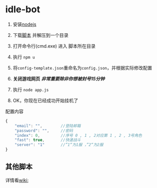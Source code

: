 idle-bot
========

1. 安装[nodejs](http://nodejs.org/download/)

2. 下载[脚本](https://github.com/Muscipular/idle-bot/archive/master.zip) 并解压到一个目录

3. 打开命令行(cmd.exe) 进入 脚本所在目录

4. 执行 ```npm u```

5. 将```config-template.json```重命名为```config.json```，并根据实际修改配置

6. **关闭游戏网页** ***非常重要除非你想被封号15分钟***

6. 执行 ```node app.js```

7. OK，你现在已经成功开始挂机了

配置内容
```javascript
{
    "email": "",        //登陆邮箱
    "password": "",     //密码
    "index": 0,         //序号 0 , 1 , 2对应第 1 , 2 , 3号角色
    "fast": true,       //快速战斗
    "server": "1"       //”1“为1服 ，”2“为2服
}
```

## 其他脚本
详情看[wiki](https://github.com/Muscipular/idle-bot/wiki);

